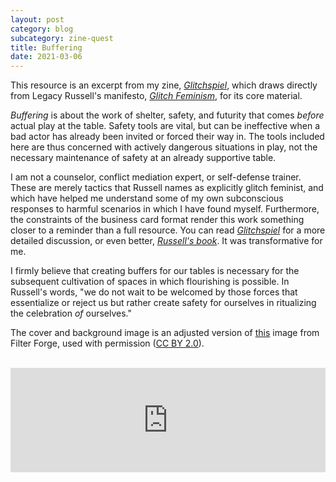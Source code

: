 ```yaml
---
layout: post
category: blog
subcategory: zine-quest
title: Buffering
date: 2021-03-06
---
```


This resource is an excerpt from my zine, [*Glitchspiel*](https://vagrantludology.itch.io/glitchspiel), which draws directly from Legacy Russell's manifesto, [*Glitch Feminism*](https://www.versobooks.com/books/3668-glitch-feminism), for its core material.

*Buffering* is about the work of shelter, safety, and futurity that comes *before* actual play at the table. Safety tools are vital, but can be ineffective when a bad actor has already been invited or forced their way in. The tools included here are thus concerned with actively dangerous situations in play, not the necessary maintenance of safety at an already supportive table.

I am not a counselor, conflict mediation expert, or self-defense trainer. These are merely tactics that Russell names as explicitly glitch feminist, and which have helped me understand some of my own subconscious responses to harmful scenarios in which I have found myself. Furthermore, the constraints of the business card format render this work something closer to a reminder than a full resource. You can read [*Glitchspiel*](https://vagrantludology.itch.io/glitchspiel) for a more detailed discussion, or even better, [*Russell's book*](https://www.versobooks.com/books/3668-glitch-feminism). It was transformative for me.

I firmly believe that creating buffers for our tables is necessary for the subsequent cultivation of spaces in which flourishing is possible. In Russell's words, "we do not wait to be welcomed by those forces that essentialize or reject us but rather create safety for ourselves in ritualizing the celebration *of* ourselves."

The cover and background image is an adjusted version of [this](https://www.flickr.com/photos/filterforge/16002229606) image from Filter Forge, used with permission ([CC BY 2.0](https://creativecommons.org/licenses/by/2.0/)).

<br>

<iframe src="https://itch.io/embed/947587?linkback=true&amp;link_color=245FF1" width="100%" height="167" frameborder="0"><a href="https://vagrantludology.itch.io/buffering">Buffering by vagrant ludology</a></iframe>
